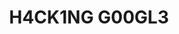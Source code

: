 ---
title: H4CK1NG G00GL3
description: 
url: https://h4ck1ng.google/
image:
    # url: '/assets/images/cafe.png'
    # alt: 'Cafe'
tags: ['ctf', 'training']
pubDate: 2023-11-08
draft: false
---